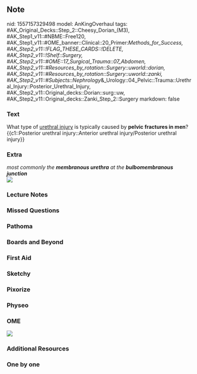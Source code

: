 ## Note
nid: 1557157329498
model: AnKingOverhaul
tags: #AK_Original_Decks::Step_2::Cheesy_Dorian_(M3), #AK_Step1_v11::#NBME::Free120, #AK_Step1_v11::#OME_banner::Clinical::20_Primer:_Methods_for_Success, #AK_Step2_v11::!FLAG_THESE_CARDS::!DELETE, #AK_Step2_v11::!Shelf::Surgery, #AK_Step2_v11::#OME::17_Surgical_Trauma::07_Abdomen, #AK_Step2_v11::#Resources_by_rotation::Surgery::uworld::dorian, #AK_Step2_v11::#Resources_by_rotation::Surgery::uworld::zanki, #AK_Step2_v11::#Subjects::Nephrology_&_Urology::04_Pelvic::Trauma::Urethral_Injury::Posterior_Urethral_Injury, #AK_Step2_v11::Original_decks::Dorian::surg::uw, #AK_Step2_v11::Original_decks::Zanki_Step_2::Surgery
markdown: false

### Text
What type of <u>urethral injury</u> is typically caused by
<b>pelvic fractures in men</b>? {{c1::Posterior urethral
injury::Anterior urethral injury/Posterior urethral injury}}

### Extra
<div style="font-style: italic;"></div>
<div>
  <i>most commonly the</i> <b style=
  "font-style: italic;">membranous urethra</b> <i>at the</i>
  <b style="font-style: italic;">bulbomembranous junction</b>
</div>
<div>
  <div><img src="gu.png"></div>
</div>

### Lecture Notes


### Missed Questions


### Pathoma


### Boards and Beyond


### First Aid


### Sketchy


### Pixorize


### Physeo


### OME
<div class="ome-widget">
  <a href="https://onlinemeded.org/spa/surgery?ref=anki"><img src=
  "_OME_AnkiFlashcards_Topic_4.png"></a>
</div>

### Additional Resources


### One by one

